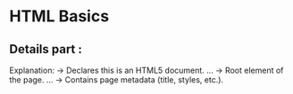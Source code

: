 <h1>HTML Basics</h1>

<h2>Details part : </h2> 
<p>
 Explanation:

<!DOCTYPE html> → Declares this is an HTML5 document.

<html> ... </html> → Root element of the page.

<head> ... </head> → Contains page metadata (title, styles, etc.).

<title> → Title shown in browser tab.

<body> ... </body> → Main visible content of the page.

<h1> → Heading.

<p> → Paragraph.

 HTML Tags

Headings: <h1> to <h6>

Paragraph: <p>

Link: <a href="https://example.com">Visit</a>

Image: <img src="image.jpg" alt="Description">

List:

Ordered list → <ol><li>Item</li></ol>

Unordered list → <ul><li>Item</li></ul>
</p>
